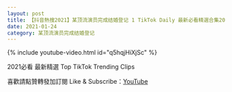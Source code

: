 ```yaml
---
layout: post
title: 【抖音熱搜2021】某顶流演员完成结婚登记 1 TikTok Daily 最新必看精選合集2021 01 24
date: 2021-01-24
category: 某顶流演员完成结婚登记
---
```


{% include youtube-video.html id="q5hqjHiXjSc" %}

2021必看 最新精選 Top TikTok Trending Clips

喜歡請點贊轉發加訂閱 Like & Subscribe：[YouTube](https://www.youtube.com/channel/UCAoR7VcanIPd04uEq_GIylA/videos)

